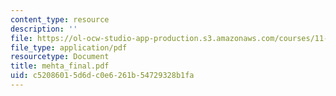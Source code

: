 ```yaml
---
content_type: resource
description: ''
file: https://ol-ocw-studio-app-production.s3.amazonaws.com/courses/11-947-new-century-cities-real-estate-digital-technology-and-design-fall-2004/c52086015d6dc0e6261b54729328b1fa_mehta_final.pdf
file_type: application/pdf
resourcetype: Document
title: mehta_final.pdf
uid: c5208601-5d6d-c0e6-261b-54729328b1fa
---
```

